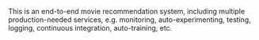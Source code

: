 This is an end-to-end movie recommendation system, including multiple production-needed services, e.g. monitoring, auto-experimenting, testing, logging, continuous integration, auto-training, etc.
